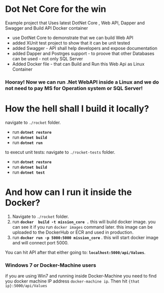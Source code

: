 # Dot Net Core for the win

Example project that Uses latest DotNet Core , Web API, Dapper and Swagger and Build API Docker container

* use DotNet Core to demonstrate that we can build Web API
* added XUnit test project to show that it can be unit tested
* added Swagger - API shall help developers and expose documentation
* added Dapper and Postrges support - to proove that other Databases can be used - not only SQL Server
* Added Docker file - that can Build and Run this Web Api as Linux Container

### Hooray! Now we can run .Net WebAPI inside a Linux and we do not need to pay MS for Operation system or SQL Server!

# How the hell shall I build it locally?

navigate to `./rocket` folder.
- run **`dotnet restore`**
- run **`dotnet build`**
- run **`dotnet run`**

to execut unit tests:
navigate to `./rocket-tests` folder.
- run **`dotnet restore`**
- run **`dotnet build`**
- run **`dotnet test`**

# And how can I run it inside the Docker?

1. Navigate to `./rocket` folder.
1. run **`docker  build -t mission_core .`** this will build docker image. you can see it if you run `docker images` command later.
  this image can be uploaded to the DockerHub or ECR and used in production.
1. run **`docker run -p 5000:5000 mission_core`** . this will start docker image and will connect port 5000.

You can hit API after that either going to: **`localhost:5000/api/Values`**.

### Windows 7 or Docker-Machine users
if you are using Win7 and running inside Docker-Machine
you need to find you docker machine IP address `docker-machine ip`. Then hit `{that ip}:5000/api/Values`
